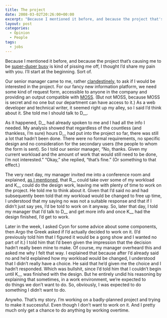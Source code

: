 ```yaml
---
title: The project
date: 2008-03-02T20:26:00+00:00
excerpt: "Because I mentioned it before, and because the project that's causing me to be super-duper busy is kind of pissing me off."
layout: post
categories:
  - Opinion
  - People
tags:
  - jobs
---
```

Because I mentioned it before, and because the project that&#8217;s causing me to be [super-duper busy](/holy-overtime-batman.html "Holy Overtime, Batman!") is kind of pissing me off, I thought I&#8217;d share my pain with you. I&#8217;ll start at the beginning. Sort of.

Our senior manager came to me, rather [clandestinely](http://dictionary.reference.com/browse/clandestine), to ask if I would be interested in the project. For our fancy new information platform, we need some kind of request form, accessible to anyone in the company and providing an output compatible with [MOSS](http://office.microsoft.com/sharepoint/). (But not MOSS, because MOSS is secret and no one but our department can have access to it.) As a web developer and technical writer, it seemed right up my alley, so I said I&#8217;d think about it. She told me I should talk to D__.

As it happened, D__ had already spoken to me and I had all the info I needed. My analysis showed that regardless of the countless (and thankless, I&#8217;m sure) hours D__ had put into the project so far, there was still a lot that hadn&#8217;t been done. There were no formal requirements, no specific design and no consideration for the secondary users (the people to whom the form is sent). So I told our senior manager, &#8220;No, thanks. Given my current workload and the amount of work that would still need to be done, I&#8217;m not interested.&#8221; &#8220;Okay,&#8221; she replied, &#8220;that&#8217;s fine.&#8221; (Or something to that effect.)

The very next day, my manager invited me into a conference room and explained, [as I mentioned](/holy-overtime-batman.html "Holy Overtime, Batman!"), that R__ could take over some of my workload and K__ could do the design work, leaving me with plenty of time to work on the project. He told me to think about it. Given that I&#8217;d said no and had subsequently been told that my workload would be changed to free up time, I understood that my saying no was not a suitable response and that if I didn&#8217;t just say yes, I&#8217;d be told to work on it anyway. So, later that day, I told my manager that I&#8217;d talk to D__ and get more info and once K__ had the design finished, I&#8217;d get to work.

Later in the week, I asked Cyon for some advice about some components, then Argo the Greek asked if I&#8217;d actually decided to work on it. (I&#8217;d previously told him that I figured it would be a gong show and I wanted no part of it.) I told him that I&#8217;d been given the impression that the decision hadn&#8217;t really been mine to make. Of course, my manager overheard this and asked me why I felt that way. I explained that because after I&#8217;d already said no and he&#8217;d explained how my workload would be changed, I understood that I didn&#8217;t really have a choice. He said that he&#8217;d given me the choice and I hadn&#8217;t responded. Which was bullshit, since I&#8217;d told him that I couldn&#8217;t begin until K__ was finished with the design. But he entirely undid his reasoning by explaining that sometimes, in a work environment, we&#8217;re expected to do things we don&#8217;t want to do. So, obviously, I was expected to do something I didn&#8217;t want to do.

Anywho. That&#8217;s my story. I&#8217;m working on a badly-planned project and trying to make it successful. Even though I don&#8217;t want to work on it. And I pretty much only get a chance to do anything by working overtime.
